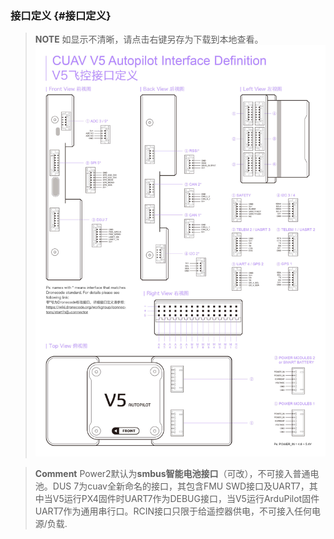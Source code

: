 ### 接口定义 {#接口定义}

> **NOTE** 如显示不清晰，请点击右键另存为下载到本地查看。
![V5 AutoPilot](../assets/flight-controller/v5-autopilot/v5-pinouts.jpg)

> **Comment** Power2默认为**smbus智能电池接口**（可改），不可接入普通电池。DUS 7为cuav全新命名的接口，其包含FMU SWD接口及UART7，其中当V5运行PX4固件时UART7作为DEBUG接口，当V5运行ArduPilot固件UART7作为通用串行口。RCIN接口只限于给遥控器供电，不可接入任何电源/负载.




